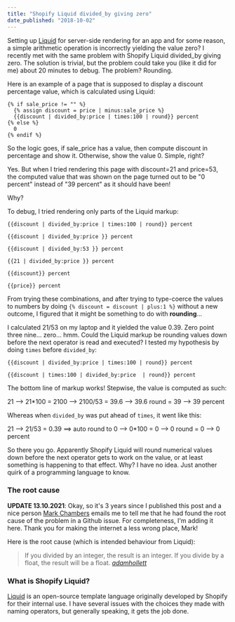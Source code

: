 ```yaml
---
title: "Shopify Liquid divided_by giving zero"
date_published: "2018-10-02"
---
```


Setting up [Liquid](https://shopify.github.io/liquid/) for server-side rendering for an app and for some reason, a simple arithmetic operation is incorrectly yielding the value zero? I recently met with the same problem with Shopify Liquid divided_by giving zero. The solution is trivial, but the problem could take you (like it did for me) about 20 minutes to debug. The problem? Rounding.

Here is an example of a page that is supposed to display a discount percentage value, which is calculated using Liquid:

```liquid
{% if sale_price != "" %}
  {% assign discount = price | minus:sale_price %}
  {{discount | divided_by:price | times:100 | round}} percent
{% else %}
  0
{% endif %}
```

So the logic goes, if sale_price has a value, then compute discount in percentage and show it. Otherwise, show the value 0. Simple, right?

Yes. But when I tried rendering this page with discount=21 and price=53, the computed value that was shown on the page turned out to be "0 percent" instead of "39 percent" as it should have been!

Why?

To debug, I tried rendering only parts of the Liquid markup:

```liquid
{{discount | divided_by:price | times:100 | round}} percent

{{discount | divided_by:price }} percent

{{discount | divided_by:53 }} percent

{{21 | divided_by:price }} percent

{{discount}} percent

{{price}} percent
```

From trying these combinations, and after trying to type-coerce the values to numbers by doing `{% discount = discount | plus:1 %}` without a new outcome, I figured that it might be something to do with **rounding**...

I calculated 21/53 on my laptop and it yielded the value 0.39. Zero point three nine... zero... hmm. Could the Liquid markup be rounding values down before the next operator is read and executed? I tested my hypothesis by doing `times` before `divided_by`:

```liquid
{{discount | divided_by:price | times:100 | round}} percent

{{discount | times:100 | divided_by:price  | round}} percent
```

The bottom line of markup works! Stepwise, the value is computed as such:

21 --> 21\*100 = 2100 --> 2100/53 = 39.6 --> 39.6 round = 39 --> 39 percent

Whereas when `divided_by` was put ahead of `times`, it went like this:

21 --> 21/53 = 0.39 ==> auto round to 0 --> 0\*100 = 0 --> 0 round = 0 --> 0 percent

So there you go. Apparently Shopify Liquid will round numerical values down before the next operator gets to work on the value, or at least something is happening to that effect. Why? I have no idea. Just another quirk of a programming language to know.

### The root cause

**UPDATE 13.10.2021**: Okay, so it's 3 years since I published this post and a nice person [Mark Chambers](https://fatmarker.design/) emails me to tell me that he had found the root cause of the problem in a Github issue. For completeness, I'm adding it here. Thank you for making the internet a less wrong place, Mark!

Here is the root cause (which is intended behaviour from Liquid):

> If you divided by an integer, the result is an integer. If you divide by a float, the result will be a float.
> <cite>[adamhollett](https://github.com/Shopify/liquid/issues/831#issuecomment-264181494)</cite>


### What is Shopify Liquid?

[Liquid](https://shopify.github.io/liquid/) is an open-source template language originally developed by Shopify for their internal use. I have several issues with the choices they made with naming operators, but generally speaking, it gets the job done.
